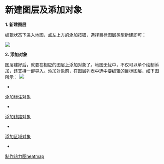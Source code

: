 # 新建图层及添加对象

**1. 新建图层**

编辑状态下进入地图，点左上方的添加按钮，选择目标图层类型新建即可：

![](http://dituwuyou-gitbooks.oss-cn-beijing.aliyuncs.com/map%2Fpicture%2F11.7%2F2015-11-02_19-05-25.jpg)

**2. 添加对象**

图层建好后，就要在相应的图层上添加对象了。地图无忧中，不仅可以单个绘制添加，还支持一键导入。添加对象前，在图层列表中选中要编辑的目标图层，如下图所示：
![](http://pic.dituwuyou.com/map%2Fpicture%2F10.31%2Fcurlayer.jpg)

* 
[添加标注对象](http://help.dituwuyou.com/draw-map.html)

* 
[添加线路对象](http://help.dituwuyou.com/add-line.html)

* 
[添加区域对象](http://help.dituwuyou.com/draw-region.html)

* 
[制作热力图heatmap](http://help.dituwuyou.com/create-heatmap.html)


